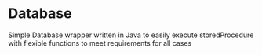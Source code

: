 # Database
Simple Database wrapper written in Java to easily execute storedProcedure with flexible functions to meet requirements for all cases
